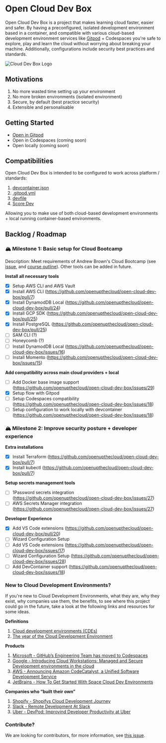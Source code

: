 # Open Cloud Dev Box

Open Cloud Dev Box is a project that makes learning cloud faster, easier and safer. By having a preconfigured, isolated development environment based in a container, and compatible with various cloud-based development environment services like [Gitpod](http://gitpod.io/) + Codespaces you're safe to explore, play and learn the cloud without worrying about breaking your machine. Additionally, configurations include security best practices and standards. 

![Cloud Dev Box Logo](assets/open-cloud-dev-box-graphic.jpg)

## Motivations

1. No more wasted time setting up your environment
2. No more broken environments (isolated environment)
3. Secure, by default (best practice security)
4. Extensible and personalisable

## Getting Started

- [Open in Gitpod](https://gitpod.io/#github.com/openupthecloud/open-cloud-dev-box)
- Open in Codespaces (coming soon)
- Open locally (coming soon)

## Compatibilities

Open Cloud Dev Box is intended to be configured to work across platform / standards:

1. [devcontainer.json](https://code.visualstudio.com/docs/devcontainers/containers)
2. [.gitpod.yml](https://www.gitpod.io/docs/references/gitpod-yml)
3. [devfile](https://devfile.io)
4. [Score Dev](https://score.dev)

Allowing you to make use of both cloud-based development environments + local running container-based environments. 

## Backlog / Roadmap 

### 🏔 Milestone 1: Basic setup for Cloud Bootcamp

Description: Meet requirements of Andrew Brown's Cloud Bootcamp (see [issue](https://github.com/openupthecloud/open-cloud-dev-box/issues/6), and [course outline](https://docs.google.com/document/d/19XMyd5zCk7S9QT2q1_Cg-wvbnBwOge7EgzgvtVCgcz0/edit#heading=h.wkvwyzh618s9)). Other tools can be added in future. 

**Install all necessary tools**

- [x] Setup AWS CLI and AWS Vault
- [x] Install AWS CLI (https://github.com/openupthecloud/open-cloud-dev-box/pull/7)
- [x] Install DynamodDB Local (https://github.com/openupthecloud/open-cloud-dev-box/pull/24)
- [x] Install GCP SDK (https://github.com/openupthecloud/open-cloud-dev-box/pull/25)
- [x] Install PostgreSQL (https://github.com/openupthecloud/open-cloud-dev-box/pull/25)
- [ ] SAM CLI (?)
- [ ] Honeycomb (?)
- [ ] Install DynamodDB Local (https://github.com/openupthecloud/open-cloud-dev-box/issues/16)
- [ ] Install Momento (https://github.com/openupthecloud/open-cloud-dev-box/issues/15)

**Add compatibility across main cloud providers + local**
- [ ] Add Docker base image support (https://github.com/openupthecloud/open-cloud-dev-box/issues/29)
- [x] Setup flow with Gitpod
- [ ] Setup Codespaces compatibility (https://github.com/openupthecloud/open-cloud-dev-box/issues/18)
- [ ] Setup configuration to work locally with devcontainer (https://github.com/openupthecloud/open-cloud-dev-box/issues/18)

### 🏔 Milestone 2: Improve security posture + developer experience

**Extra installations**
- [x] Install Terraform (https://github.com/openupthecloud/open-cloud-dev-box/pull/7)
- [x] Install kubectl (https://github.com/openupthecloud/open-cloud-dev-box/pull/7)

**Setup secrets management tools**
- [ ] 1Password secrets integration (https://github.com/openupthecloud/open-cloud-dev-box/issues/27)
- [ ] AWS Secrets Manager integration (https://github.com/openupthecloud/open-cloud-dev-box/issues/27)

**Developer Experience**
- [x] Add VS Code extensions (https://github.com/openupthecloud/open-cloud-dev-box/pull/20)
- [ ] Wizard Configuration Setup
- [ ] Add VS Code extensions (https://github.com/openupthecloud/open-cloud-dev-box/issues/17)
- [ ] Wizard Configuration Setup (https://github.com/openupthecloud/open-cloud-dev-box/issues/28)
- [ ] Add DevContainer support (https://github.com/openupthecloud/open-cloud-dev-box/issues/18)

### New to Cloud Development Environments? 

If you're new to Cloud Development Environments, what they are, why they exist, why companies use them, the benefits, to see where this project could go in the future, take a look at the following links and resources for some ideas. 

**Definitions**

1. [Cloud development environments (CDEs)](https://www.gitpod.io/cde)
2. [The year of the Cloud Development Environment](https://redmonk.com/jgovernor/2022/12/01/the-year-of-the-cloud-development-environment/)

**Products**

1. [Microsoft - GitHub’s Engineering Team has moved to Codespaces](https://github.blog/2021-08-11-githubs-engineering-team-moved-)
2. [Google - Introducing Cloud Workstations: Managed and Secure Development environments in the cloud
](https://cloud.google.com/blog/products/application-development/introducing-cloud-workstations)
3. [AWS - Announcing Amazon CodeCatalyst, a Unified Software Development Service](https://aws.amazon.com/blogs/aws/announcing-amazon-codecatalyst-preview-a-unified-software-development-service/)
4. [JetBrains - How To Get Started With Space Cloud Dev Environments](https://blog.jetbrains.com/space/2022/10/26/get-started-with-space-dev-environments/)

**Companies who “built their own”**

1. [Shopify - Shopifys Cloud Development Journey](https://shopify.engineering/shopifys-cloud-development-journey)
2. [Slack - Remote Development At Slack](https://slack.engineering/remote-development-at-slack/)
3. [Uber - DevPod: Improvind Developer Productivity at Uber](https://www.uber.com/blog/devpod-improving-developer-productivity-at-uber/)

### Contribute?

We are looking for contributors, for more information, see [this issue](https://github.com/openupthecloud/open-cloud-dev-box/issues/21).
